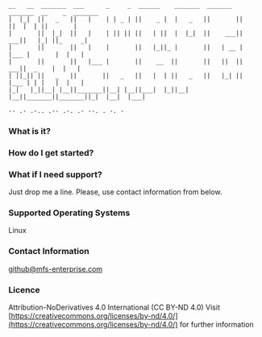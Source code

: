     __   __  _______  ___      _     _  ______    _______  _______  _______  __    _  _______ 
    |  |_|  ||   _   ||   |    | | _ | ||    _ |  |   _   ||       ||       ||  |  | ||       |
    |       ||  |_|  ||   |    | || || ||   | ||  |  |_|  ||    ___||    ___||   |_| ||_     _|
    |       ||       ||   |    |       ||   |_||_ |       ||   | __ |   |___ |       |  |   |  
    |       ||       ||   |___ |       ||    __  ||       ||   ||  ||    ___||  _    |  |   |  
    | ||_|| ||   _   ||       ||   _   ||   |  | ||   _   ||   |_| ||   |___ | | |   |  |   |  
    |_|   |_||__| |__||_______||__| |__||___|  |_||__| |__||_______||_______||_|  |__|  |___|  

    -- .- .-.. .-- .-. .- --. . -. - 
    
### What is it?

### How do I get started?

### What if I need support?

Just drop me a line. Please, use contact information from below.

### Supported Operating Systems

Linux

### Contact Information

github@mfs-enterprise.com

### Licence

Attribution-NoDerivatives 4.0 International (CC BY-ND 4.0)
Visit [https://creativecommons.org/licenses/by-nd/4.0/](https://creativecommons.org/licenses/by-nd/4.0/) for further information